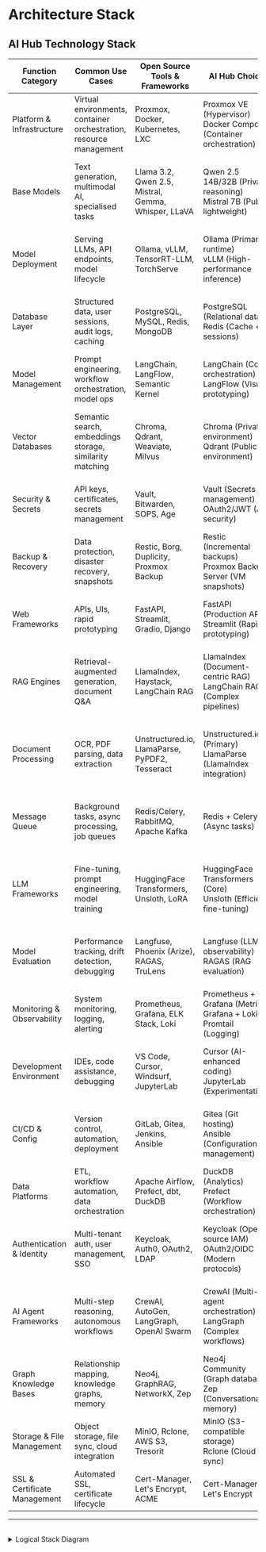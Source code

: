 # Architecture Stack

## **AI Hub Technology Stack**

| Function Category | Common Use Cases | Open Source Tools & Frameworks | AI Hub Choice | Reasoning | Priority |
|---|---|---|---|---|---|
| Platform & Infrastructure | Virtual environments, container orchestration, resource management | Proxmox, Docker, Kubernetes, LXC | Proxmox VE (Hypervisor)<br>Docker Compose (Container orchestration) | Perfect for dual-environment isolation with dedicated GPU allocation | Tier 1 |
| Base Models | Text generation, multimodal AI, specialised tasks | Llama 3.2, Qwen 2.5, Mistral, Gemma, Whisper, LLaVA | Qwen 2.5 14B/32B (Private reasoning)<br>Mistral 7B (Public lightweight) | Qwen offers better multilingual + reasoning; Mistral for efficient public serving | Tier 1 |
| Model Deployment | Serving LLMs, API endpoints, model lifecycle | Ollama, vLLM, TensorRT-LLM, TorchServe | Ollama (Primary runtime)<br>vLLM (High-performance inference) | Ollama for simplicity; vLLM for production-grade performance when needed | Tier 1 |
| Database Layer | Structured data, user sessions, audit logs, caching | PostgreSQL, MySQL, Redis, MongoDB | PostgreSQL (Relational data)<br>Redis (Cache + sessions) | PostgreSQL for multi-tenant data; Redis for performance and session management | Tier 1 |
| Model Management | Prompt engineering, workflow orchestration, model ops | LangChain, LangFlow, Semantic Kernel | LangChain (Core orchestration)<br>LangFlow (Visual prototyping) | LangChain for enterprise skills; LangFlow for rapid experimentation | Tier 1 |
| Vector Databases | Semantic search, embeddings storage, similarity matching | Chroma, Qdrant, Weaviate, Milvus | Chroma (Private environment)<br>Qdrant (Public environment) | Chroma for simplicity; Qdrant for production features and metadata filtering | Tier 1 |
| Security & Secrets | API keys, certificates, secrets management | Vault, Bitwarden, SOPS, Age | Vault (Secrets management)<br>OAuth2/JWT (API security) | Vault for enterprise-grade secrets; OAuth2 for API protection | Tier 1 |
| Backup & Recovery | Data protection, disaster recovery, snapshots | Restic, Borg, Duplicity, Proxmox Backup | Restic (Incremental backups)<br>Proxmox Backup Server (VM snapshots) | Restic for file-level protection; Proxmox for infrastructure snapshots | Tier 1 |
| Web Frameworks | APIs, UIs, rapid prototyping | FastAPI, Streamlit, Gradio, Django | FastAPI (Production APIs)<br>Streamlit (Rapid prototyping) | FastAPI for robust APIs; Streamlit for quick demo interfaces | Tier 1 |
| RAG Engines | Retrieval-augmented generation, document Q&A | LlamaIndex, Haystack, LangChain RAG | LlamaIndex (Document-centric RAG)<br>LangChain RAG (Complex pipelines) | LlamaIndex excels at document ingestion; LangChain for advanced orchestration | Tier 2 |
| Document Processing | OCR, PDF parsing, data extraction | Unstructured.io, LlamaParse, PyPDF2, Tesseract | Unstructured.io (Primary)<br>LlamaParse (LlamaIndex integration) | Unstructured.io for comprehensive processing; LlamaParse for better LLM integration | Tier 2 |
| Message Queue | Background tasks, async processing, job queues | Redis/Celery, RabbitMQ, Apache Kafka | Redis + Celery (Async tasks) | Essential for async AI processing and background model operations | Tier 2 |
| LLM Frameworks | Fine-tuning, prompt engineering, model training | HuggingFace Transformers, Unsloth, LoRA | HuggingFace Transformers (Core)<br>Unsloth (Efficient fine-tuning) | HF for ecosystem compatibility; Unsloth for resource-efficient training | Tier 2 |
| Model Evaluation | Performance tracking, drift detection, debugging | Langfuse, Phoenix (Arize), RAGAS, TruLens | Langfuse (LLM observability)<br>RAGAS (RAG evaluation) | Langfuse for comprehensive tracking; RAGAS for RAG-specific metrics | Tier 2 |
| Monitoring & Observability | System monitoring, logging, alerting | Prometheus, Grafana, ELK Stack, Loki | Prometheus + Grafana (Metrics)<br>Grafana + Loki + Promtail (Logging) | Unified monitoring stack with AI-specific observability | Tier 2 |
| Development Environment | IDEs, code assistance, debugging | VS Code, Cursor, Windsurf, JupyterLab | Cursor (AI-enhanced coding)<br>JupyterLab (Experimentation) | Cursor for AI-assisted development; Jupyter for interactive analysis | Tier 2 |
| CI/CD & Config | Version control, automation, deployment | GitLab, Gitea, Jenkins, Ansible | Gitea (Git hosting)<br>Ansible (Configuration management) | Gitea for lightweight self-hosted Git; Ansible for infrastructure automation | Tier 2 |
| Data Platforms | ETL, workflow automation, data orchestration | Apache Airflow, Prefect, dbt, DuckDB | DuckDB (Analytics)<br>Prefect (Workflow orchestration) | DuckDB for local analytics; Prefect for modern data workflows | Tier 2 |
| Authentication & Identity | Multi-tenant auth, user management, SSO | Keycloak, Auth0, OAuth2, LDAP | Keycloak (Open source IAM)<br>OAuth2/OIDC (Modern protocols) | Keycloak for enterprise-grade auth with modern protocol support | Tier 2 |
| AI Agent Frameworks | Multi-step reasoning, autonomous workflows | CrewAI, AutoGen, LangGraph, OpenAI Swarm | CrewAI (Multi-agent orchestration)<br>LangGraph (Complex workflows) | CrewAI for team-based agents; LangGraph for precise workflow control | Tier 3 |
| Graph Knowledge Bases | Relationship mapping, knowledge graphs, memory | Neo4j, GraphRAG, NetworkX, Zep | Neo4j Community (Graph database)<br>Zep (Conversational memory) | Neo4j for complex relationships; Zep for session management | Tier 3 |
| Storage & File Management | Object storage, file sync, cloud integration | MinIO, Rclone, AWS S3, Tresorit | MinIO (S3-compatible storage)<br>Rclone (Cloud sync) | MinIO for local object storage; Rclone for secure cloud integration | Tier 3 |
| SSL & Certificate Management | Automated SSL, certificate lifecycle | Cert-Manager, Let's Encrypt, ACME | Cert-Manager + Let's Encrypt | Automated SSL management for production deployments | Tier 3 |
---
<br>

<details><summary>Logical Stack Diagram</summary>

```mermaid
---
title: Logical Architecture Stack
config:
    displayMode: compact
    look: neo
    theme: dark
    themeVariables:
        fontFamily:	Courier New, monospace, Lucida Console, monospace;
        fontSize: 16;
    layout: dagre
---
flowchart TB
    %% === USERS ===
    subgraph Users["User Layer"]
        U1["Computing Devices"]
        U2["Personal Devices"]
        U3["Web Browsers"]
    end

    %% === UI LAYER ===
    subgraph UI["User Interface Layer"]
        UI1@{ shape: "trap-t", label: "Web & Mobile Apps" }
        UI2@{ shape: "trap-t", label: "Development IDEs" }
        UI3@{ shape: "trap-t", label: "SSH/VPN" }
    end

    %% === APPLICATION LAYER ===
    subgraph APPS["Application Layer"]
        subgraph PrivateApp["Private Environment"]
            direction BT
            P1@{ shape: "stadium", label: "PrivateGPT" }
            P2@{ shape: "stadium", label: "Personal AI Assistant" }
            P3@{ shape: "stadium", label: "Document Analysis" }
        end

        subgraph PublicApp["Public Environment"]
            direction TB
            PU1@{ shape: "stadium", label: "Agentic ChatBot" }
            PU2@{ shape: "stadium", label: "Multi-tenant Platform" }
            PU3@{ shape: "stadium", label: "POC Applications" }
        end
    end

    %% === COMPUTE ===
    subgraph Compute["Compute & Models"]
        direction TB
        M2@{ shape: "notch-pent", label: "Public: Mistral 7B [RTX 3060]" }
        M1@{ shape: "notch-pent", label: "Private: Qwen 2.5  [RTX 5090]" }
    end

    %% === AI SERVICES ===
    subgraph AIServices["AI Services Layer"]
        direction TB
        AI1@{ shape: "hex", label: "LangChain Orchestration" }
        AI2@{ shape: "hex", label: "Ollama Runtime" }
        AI3@{ shape: "hex", label: "CrewAI Agents" }
        AI4@{ shape: "hex", label: "LlamaIndex RAG" }
    end

    %% === DATA LAYER ===
    subgraph Data["Data Layer"]
        direction TB
        D1@{ shape: "cyl", label: "Chroma Vector DB" }
        D2@{ shape: "cyl", label: "Qdrant Vector DB" }
        D3@{ shape: "cyl", label: "PostgreSQL" }
        D4@{ shape: "cyl", label: "Redis Cache" }
    end

    %% === VIRTUAL ENVIRONMENT ===
    subgraph PVE["PROXMOX VE"]
        subgraph LXC["Linux Containers"]
            LX1["Relational DB LXC"]
            LX2["Cache LXC"]
            LX3["Security LXC"]
            LX4["CI/CD LXC"]
            LX5["Monitoring LXC"]
            LX6["Backup LXC"]
        end
        subgraph VM["Virtual Machines"]
            subgraph VM1["Ubuntu VM 1"]
                DA1["Dockerised Services"]
            end
            subgraph VM2["Ubuntu VM 2"]
                DA2["Dockerised Services"]
            end
        end
    end

    %% === INFRASTRUCTURE ===
    subgraph Infra["Server"]
        subgraph GPU["GPU"]
        direction TB
            GPU1@{ label: "5090" }
            GPU2["3060"]
        end
        subgraph CPU["CPU"]
        direction TB
            cpu["Intel Core Ultra 9 285K"]
            ram["128GB 6000MHz (4x32GB) DDR5"]
        end
        subgraph DISK["STORAGE"]
        direction TB
            d1["Storage: NVMe Mirror 1"]
            d2["Storage: NVMe Mirror 2"]
        end
        subgraph NW["NETWORK"]
        direction LR
            nw1["Internet"]
            nw2(("LAN"))
        end
    end

  %% Legend
  subgraph Legend[Legend]
  direction LR
    L1["Private Environment"]:::private
    L2["Public Environment"]:::public
  end

    %% FLOWS
        Users ~~~ UI 
        	U3 ~~~ UI1
            U1 ~~~ UI2
            U1 ~~~ UI3
        UI1 --> PublicApp
        UI3 --> PrivateApp
            M2 ~~~ D2
            M1 ~~~ D1
        D3 --> LX1 ~~~ LX4 ~~~ LX3
        D4 --> LX2 ~~~ LX5 ~~~ LX6
        LX3 ~~~ d1
        LX6 ~~~ d2
        PrivateApp --> M1 ~~~ AIServices ~~~ D1 --> VM1 --> GPU1
        PublicApp --> M2 ~~~ AIServices ~~~ D2 --> VM2 --> GPU2 
        VM ~~~ GPU
        d1 ~~~ cpu
        GPU2 ~~~ ram
        Infra ~~~ Legend

    GPU1@{ shape: "display", label: "RTX 5090" }
    GPU2@{ shape: "display", label: "RTX 3060" }
    d1@{ shape: "disk", label: "Storage: NVMe Mirror 1" }
    d2@{ shape: "disk", label: "Storage: NVMe Mirror 2" }
    nw1@{ shape: dbl-circ}

    %% === STYLING ===
    classDef private fill:#D0EECF,stroke:#00663F,stroke-width:2px; 
    classDef public  fill:#FFE5E0,stroke:#990000,stroke-width:2px;
    classDef legend  fill:#F0F0F0,stroke:#AAAAAA,stroke-width:1px;

    class P1,P2,P3,M1,D1,GPU1,VM1 private
    class PU1,PU2,PU3,M2,D2,GPU2,VM2 public

	style Infra stroke-width:2px,stroke:#000000,fill:#737373
	style DISK stroke-width:2px,stroke-dasharray:5 5,fill:#545454
	style GPU stroke-width:0.5px,stroke-dasharray:5 5,fill:#545454
	style NW stroke-width:1px,stroke-dasharray:5 5,fill:#545454
	style PVE fill:#545454
	style LXC stroke-width:0.5px,stroke-dasharray:5 5,stroke:#FFFFFF,fill:#737373
	style VM stroke-width:0.5px,stroke-dasharray:5 5,stroke:#FFFFFF,fill:#737373
	style Data fill:#737373
	style AIServices fill:#737373
	style APPS fill:#545454
	style PrivateApp fill:#737373
	style PublicApp fill:#737373
	style UI fill:#737373
	style Users fill:#737373
	style Compute fill:#545454
	style GPU1 color:#7ED957,stroke-width:2px,stroke:#00BF63
	style GPU2 color:#FF3131,stroke-width:2px,stroke:#FF3131
	style P1 color:#000000
	style P2 color:#000000
	style P3 color:#000000
	style M1 color:#000000
	style M2 color:#000000
	style PU1 color:#000000
	style PU2 color:#000000
	style PU3 color:#000000
	style D1 color:#000000
	style D2 color:#000000
	style VM1 color:#000000
	style VM2 color:#000000
	style CPU fill:#545454
	style cpu fill:#D9D9D9,color:#000000
	style ram color:#000000,fill:#D9D9D9
	style d1 fill:#000000,color:#FFFFFF
	style d2 fill:#D9D9D9,color:#000000
	style nw2 fill:#D0EECF
	style nw1 color:#FF3131,fill:#FFE5E0
	style Legend stroke-width:1px,stroke-dasharray:5 5
	style L1 color:#000000,stroke-width:2px,stroke:#00BF63
	style L2 color:#000000,stroke-width:2px,stroke:#FF3131
```


</details>   
   <br>
